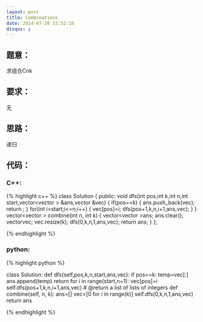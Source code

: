```yaml
---
layout: post
title: Combinations
date: 2014-07-28 15:52:16
disqus: y
---
```


## 题意：
求组合Cnk

## 要求：
无

## 思路：
递归

## 代码：

### C++:

{% highlight c++ %}
class Solution {
public:
    void dfs(int pos,int k,int n,int start,vector<vector<int> > &ans,vector<int> &vec)
    {
        if(pos==k)
        {
            ans.push_back(vec);
            return ;
        }
        for(int i=start;i<=n;i++)
        {
            vec[pos]=i;
            dfs(pos+1,k,n,i+1,ans,vec);
        }
    }
    vector<vector<int> > combine(int n, int k) {
        vector<vector<int> >ans;
        ans.clear();
        vector<int>vec;
        vec.resize(k);
        dfs(0,k,n,1,ans,vec);
        return ans;
    }
};


 {% endhighlight %}
### python:

{% highlight python %}

class Solution:
    def dfs(self,pos,k,n,start,ans,vec):
        if pos==k:
            temp=vec[:]
            ans.append(temp)
            return 
        for i in range(start,n+1):
            vec[pos]=i
            self.dfs(pos+1,k,n,i+1,ans,vec)
    # @return a list of lists of integers
    def combine(self, n, k):
        ans=[]
        vec=[0 for i in range(k)]
        self.dfs(0,k,n,1,ans,vec)
        return ans
        
 {% endhighlight %}
